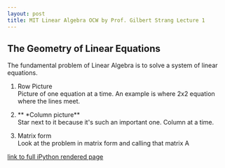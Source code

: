 ```yaml
---
layout: post
title: MIT Linear Algebra OCW by Prof. Gilbert Strang Lecture 1
---
```


## The Geometry of Linear Equations

The fundamental problem of Linear Algebra is to solve a system of linear equations.

1. Row Picture<br>
   Picture of one equation at a time. An example is where 2x2 equation where the lines meet.

2. ** \*Column picture**<br>
   Star next to it because it's such an important one. Column at a time.

3. Matrix form <br>
   Look at the problem in matrix form and calling that matrix A

[link to full iPython rendered page](https://oliverhui.github.io/LA-Strang-Lecture-1-The-Geometry-of-Linear-Equations.html)
